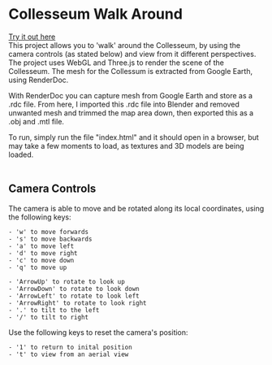# Collesseum Walk Around
[Try it out here](https://mmmoses.github.io/Collesseum-Walk-Around/index.html) 
<br />
This project allows you to 'walk' around the Collesseum, by using the camera controls (as stated below) and view from it different perspectives. The project uses WebGL and Three.js to render the scene of the Collesseum. The mesh for the Collessum is extracted from Google Earth, using RenderDoc.

With RenderDoc you can capture mesh from Google Earth and store as a .rdc file. From here, I imported this .rdc file into Blender and removed unwanted mesh and trimmed the map area down, then exported this as a .obj and .mtl file.

To run, simply run the file "index.html" and it should open in a browser, but may take a few moments to load, as textures and 3D models are being loaded.
<br />
<br />

## Camera Controls

The camera is able to move and be rotated along its local coordinates, using the following keys:

    - 'w' to move forwards
    - 's' to move backwards
    - 'a' to move left
    - 'd' to move right
    - 'c' to move down
    - 'q' to move up

    - 'ArrowUp' to rotate to look up
    - 'ArrowDown' to rotate to look down
    - 'ArrowLeft' to rotate to look left
    - 'ArrowRight' to rotate to look right
    - '.' to tilt to the left
    - '/' to tilt to right

Use the following keys to reset the camera's position:

    - '1' to return to inital position
    - 't' to view from an aerial view
